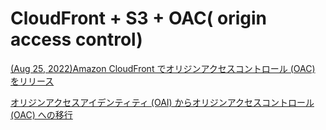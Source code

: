 # CloudFront + S3 + OAC( origin access control)

[(Aug 25, 2022)Amazon CloudFront でオリジンアクセスコントロール (OAC) をリリース](https://aws.amazon.com/jp/about-aws/whats-new/2022/08/amazon-cloudfront-origin-access-control/)

[オリジンアクセスアイデンティティ (OAI) からオリジンアクセスコントロール (OAC) への移行](https://docs.aws.amazon.com/ja_jp/AmazonCloudFront/latest/DeveloperGuide/private-content-restricting-access-to-s3.html#migrate-from-oai-to-oac)
